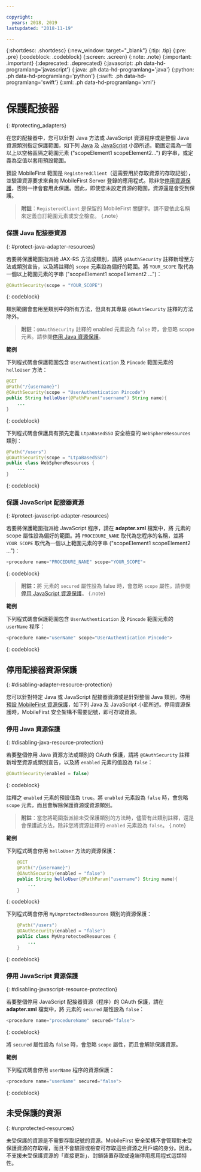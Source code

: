 ```yaml
---

copyright:
  years: 2018, 2019
lastupdated: "2018-11-19"

---
```


{:shortdesc: .shortdesc}
{:new_window: target="_blank"}
{:tip: .tip}
{:pre: .pre}
{:codeblock: .codeblock}
{:screen: .screen}
{:note: .note}
{:important: .important}
{:deprecated: .deprecated}
{:javascript: .ph data-hd-programlang='javascript'}
{:java: .ph data-hd-programlang='java'}
{:python: .ph data-hd-programlang='python'}
{:swift: .ph data-hd-programlang='swift'}
{:xml: .ph data-hd-programlang='xml'}

# 保護配接器
{: #protecting_adapters}

在您的配接器中，您可以針對 Java 方法或 JavaScript 資源程序或是整個 Java 資源類別指定保護範圍，如下列 [Java](#protect-java-adapter-resources) 及 [JavaScript](#protect-javascript-adapter-resources) 小節所述。範圍定義為一個以上以空格區隔之範圍元素 ("scopeElement1 scopeElement2...") 的字串，或定義為空值以套用預設範圍。

預設 MobileFirst 範圍是 `RegisteredClient`（這需要用於存取資源的存取記號），並驗證資源要求來自向 MobileFirst Server 登錄的應用程式。除非您[停用資源保護](#disabling-resource-protection)，否則一律會套用此保護。因此，即使您未設定資源的範圍，資源還是會受到保護。

>**附註**：`RegisteredClient` 是保留的 MobileFirst 關鍵字。請不要依此名稱來定義自訂範圍元素或安全檢查。
{.note}

### 保護 Java 配接器資源
{: #protect-java-adapter-resources}

若要將保護範圍指派給 JAX-RS 方法或類別，請將 `@OAuthSecurity` 註釋新增至方法或類別宣告，以及將註釋的 `scope` 元素設為偏好的範圍。將 `YOUR_SCOPE` 取代為一個以上範圍元素的字串 ("scopeElement1 scopeElement2 ...")：

```java
@OAuthSecurity(scope = "YOUR_SCOPE")
```
{: codeblock}

類別範圍會套用至類別中的所有方法，但具有其專屬 `@OAuthSecurity` 註釋的方法除外。

>**附註**：`@OAuthSecurity` 註釋的 enabled 元素設為 `false` 時，會忽略 scope 元素。請參閱[停用 Java 資源保護](#disabling-java-resource-protection)。

**範例**

下列程式碼會保護範圍包含 `UserAuthentication` 及 `Pincode` 範圍元素的 `helloUser` 方法：

```java
@GET
@Path("/{username}")
@OAuthSecurity(scope = "UserAuthentication Pincode")
public String helloUser(@PathParam("username") String name){
    ...
}
```
{: codeblock}

下列程式碼會保護具有預先定義 `LtpaBasedSSO` 安全檢查的 `WebSphereResources` 類別：

```java
@Path("/users")
@OAuthSecurity(scope = "LtpaBasedSSO")
public class WebSphereResources {
    ...
}
```
{: codeblock}

### 保護 JavaScript 配接器資源
{: #protect-javascript-adapter-resources}

若要將保護範圍指派給 JavaScript 程序，請在 **adapter.xml** 檔案中，將 <procedure> 元素的 scope 屬性設為偏好的範圍。將 `PROCEDURE_NANE` 取代為您程序的名稱，並將 `YOUR SCOPE` 取代為一個以上範圍元素的字串 ("scopeElement1 scopeElement2 ...")：

```javascript
<procedure name="PROCEDURE_NANE" scope="YOUR_SCOPE">
```
{: codeblock}

>**附註**：將 <procedure> 元素的 `secured` 屬性設為 false 時，會忽略 `scope` 屬性。請參閱[停用 JavaScript 資源保護](#disabling-javascript-resource-protection)。
{.note}

**範例**

下列程式碼會保護範圍包含 `UserAuthentication` 及 `Pincode` 範圍元素的 `userName` 程序：

```javascript
<procedure name="userName" scope="UserAuthentication Pincode">
```
{: codeblock}

## 停用配接器資源保護
{: #disabling-adapter-resource-protection}

您可以針對特定 Java 或 JavaScript 配接器資源或是針對整個 Java 類別，停用[預設 MobileFirst 資源保護](#protecting_adapters_resources)，如下列 Java 及 JavaScript 小節所述。停用資源保護時，MobileFirst 安全架構不需要記號，即可存取資源。

### 停用 Java 資源保護
{: #disabling-java-resource-protection}

若要整個停用 Java 資源方法或類別的 OAuth 保護，請將 `@OAuthSecurity` 註釋新增至資源或類別宣告，以及將 `enabled` 元素的值設為 `false`：

```java
@OAuthSecurity(enabled = false)
```
{: codeblock}

註釋之 `enabled` 元素的預設值為 `true`。將 `enabled` 元素設為 `false` 時，會忽略 `scope` 元素，而且會解除保護資源或資源類別。

>**附註**：當您將範圍指派給未受保護類別的方法時，儘管有此類別註釋，還是會保護該方法，除非您將資源註釋的 `enabled` 元素設為 `false`。
{.note}

**範例**

下列程式碼會停用 `helloUser` 方法的資源保護：

```java
    @GET
    @Path("/{username}")
    @OAuthSecurity(enabled = "false")
    public String helloUser(@PathParam("username") String name){
        ...
    }
```
{: codeblock}

下列程式碼會停用 `MyUnprotectedResources` 類別的資源保護：

```java
    @Path("/users")
    @OAuthSecurity(enabled = "false")
    public class MyUnprotectedResources {
        ...
    }
```
{: codeblock}

### 停用 JavaScript 資源保護
{: #disabling-javascript-resource-protection}

若要整個停用 JavaScript 配接器資源（程序）的 OAuth 保護，請在 **adapter.xml** 檔案中，將 <procedure> 元素的 `secured` 屬性設為 `false`：

```javascript
<procedure name="procedureName" secured="false">
```
{: codeblock}

將 `secured` 屬性設為 `false` 時，會忽略 `scope` 屬性，而且會解除保護資源。

**範例**

下列程式碼會停用 `userName` 程序的資源保護：

```javascript
<procedure name="userName" secured="false">
```
{: codeblock}

## 未受保護的資源
{: #unprotected-resources}

未受保護的資源是不需要存取記號的資源。MobileFirst 安全架構不會管理對未受保護資源的存取權，而且不會驗證或檢查可存取這些資源之用戶端的身分。因此，不支援未受保護資源的「直接更新」、封鎖裝置存取或遠端停用應用程式這類特性。

